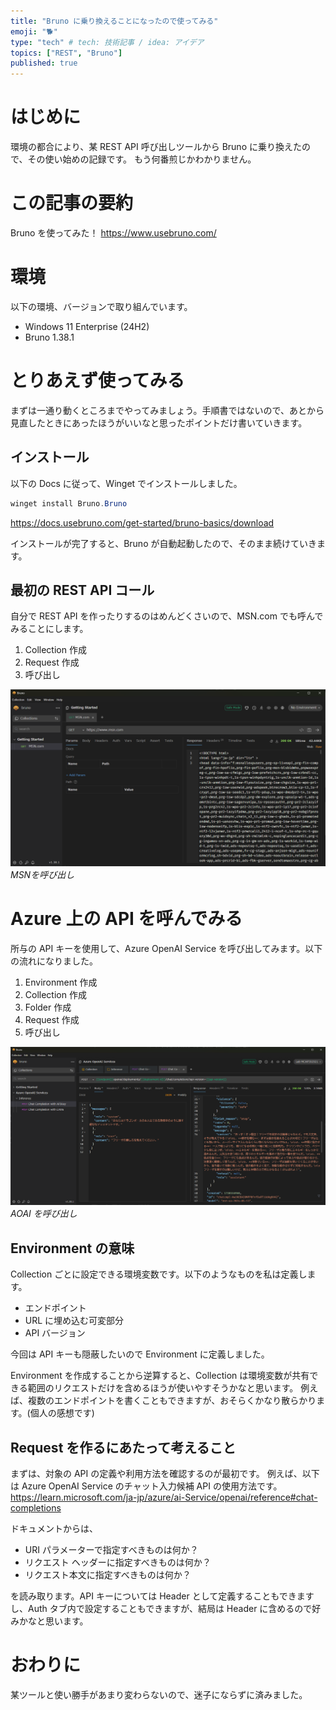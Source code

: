 ```yaml
---
title: "Bruno に乗り換えることになったので使ってみる"
emoji: "🐕"
type: "tech" # tech: 技術記事 / idea: アイデア
topics: ["REST", "Bruno"]
published: true
---
```


# はじめに
環境の都合により、某 REST API 呼び出しツールから Bruno に乗り換えたので、その使い始めの記録です。
もう何番煎じかわかりません。

# この記事の要約
Bruno を使ってみた！
https://www.usebruno.com/

# 環境
以下の環境、バージョンで取り組んでいます。
- Windows 11 Enterprise (24H2)
- Bruno 1.38.1

# とりあえず使ってみる
まずは一通り動くところまでやってみましょう。手順書ではないので、あとから見直したときにあったほうがいいなと思ったポイントだけ書いていきます。

## インストール 
以下の Docs に従って、Winget でインストールしました。
```powershell
winget install Bruno.Bruno
```
https://docs.usebruno.com/get-started/bruno-basics/download

インストールが完了すると、Bruno が自動起動したので、そのまま続けていきます。

## 最初の REST API コール
自分で REST API を作ったりするのはめんどくさいので、MSN.com でも呼んでみることにします。
1. Collection 作成
1. Request 作成
1. 呼び出し

![MSNの呼び出し](/images/call-rest-via-bruno-with-key/image1.png)
*MSNを呼び出し*

# Azure 上の API を呼んでみる
所与の API キーを使用して、Azure OpenAI Service を呼び出してみます。以下の流れになりました。
1. Environment 作成
1. Collection 作成
1. Folder 作成
1. Request 作成
1. 呼び出し

![MSNの呼び出し](/images/call-rest-via-bruno-with-key/image2.png)
*AOAI を呼び出し*

## Environment の意味
Collection ごとに設定できる環境変数です。以下のようなものを私は定義します。
- エンドポイント
- URL に埋め込む可変部分
- API バージョン

今回は API キーも隠蔽したいので Environment に定義しました。

Environment を作成することから逆算すると、Collection は環境変数が共有できる範囲のリクエストだけを含めるほうが使いやすそうかなと思います。
例えば、複数のエンドポイントを書くこともできますが、おそらくかなり散らかります。(個人の感想です)

## Request を作るにあたって考えること
まずは、対象の API の定義や利用方法を確認するのが最初です。
例えば、以下は Azure OpenAI Service のチャット入力候補 API の使用方法です。
https://learn.microsoft.com/ja-jp/azure/ai-Service/openai/reference#chat-completions

ドキュメントからは、
- URI パラメーターで指定すべきものは何か？
- リクエスト ヘッダーに指定すべきものは何か？
- リクエスト本文に指定すべきものは何か？

を読み取ります。API キーについては Header として定義することもできますし、Auth タブ内で設定することもできますが、結局は Header に含めるので好みかなと思います。

# おわりに
某ツールと使い勝手があまり変わらないので、迷子にならずに済みました。